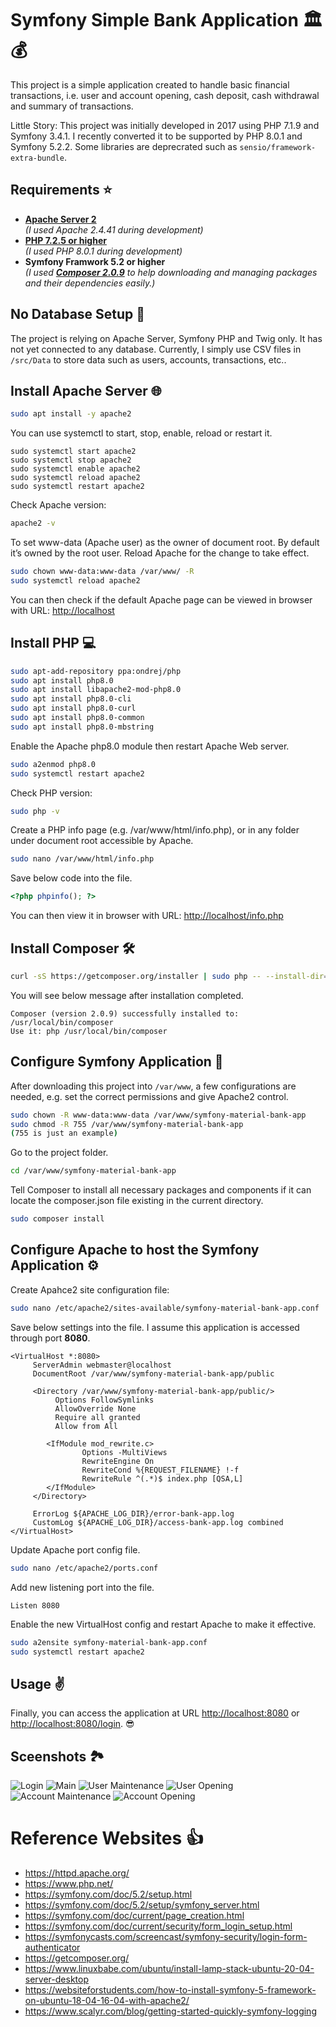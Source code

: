 # Symfony Simple Bank Application :classical_building: :moneybag:
This project is a simple application created to handle basic financial transactions, i.e. user and account opening, cash deposit, cash withdrawal and summary of transactions.

Little Story: This project was initially developed in 2017 using PHP 7.1.9 and Symfony 3.4.1. I recently converted it to be supported by PHP 8.0.1 and Symfony 5.2.2. Some libraries are deprecrated such as `sensio/framework-extra-bundle`.

## Requirements :star:
* **[Apache Server 2](#install-apache-server-globe_with_meridians)**
<br/>*(I used Apache 2.4.41 during development)*
* **[PHP 7.2.5 or higher](#install-php-computer)**
<br/>*(I used PHP 8.0.1 during development)*
* **Symfony Framwork 5.2 or higher**
<br/>*(I used **[Composer 2.0.9](#install-composer-hammer_and_wrench)** to help downloading and managing packages and their dependencies easily.)*

## No Database Setup :floppy_disk:
The project is relying on Apache Server, Symfony PHP and Twig only. It has not yet connected to any database. Currently, I simply use CSV files in `/src/Data` to store data such as users, accounts, transactions, etc..

## Install Apache Server :globe_with_meridians:
```bash
sudo apt install -y apache2
```
You can use systemctl to start, stop, enable, reload or restart it.
```
sudo systemctl start apache2
sudo systemctl stop apache2
sudo systemctl enable apache2
sudo systemctl reload apache2
sudo systemctl restart apache2
```
Check Apache version:
```bash
apache2 -v
```
To set www-data (Apache user) as the owner of document root. By default it’s owned by the root user. Reload Apache for the change to take effect.
```bash
sudo chown www-data:www-data /var/www/ -R
sudo systemctl reload apache2
```
You can then check if the default Apache page can be viewed in browser with URL: <http://localhost>

## Install PHP :computer:
```bash
sudo apt-add-repository ppa:ondrej/php
sudo apt install php8.0
sudo apt install libapache2-mod-php8.0
sudo apt install php8.0-cli
sudo apt install php8.0-curl
sudo apt install php8.0-common
sudo apt install php8.0-mbstring
```
Enable the Apache php8.0 module then restart Apache Web server.
```bash
sudo a2enmod php8.0
sudo systemctl restart apache2
```
Check PHP version:
```bash
sudo php -v
```
Create a PHP info page (e.g. /var/www/html/info.php), or in any folder under document root accessible by Apache.
```bash
sudo nano /var/www/html/info.php
```
Save below code into the file.
```php
<?php phpinfo(); ?>
```
You can then view it in browser with URL: <http://localhost/info.php>

## Install Composer :hammer_and_wrench:
```bash
curl -sS https://getcomposer.org/installer | sudo php -- --install-dir=/usr/local/bin --filename=composer
```
You will see below message after installation completed.
```
Composer (version 2.0.9) successfully installed to: /usr/local/bin/composer
Use it: php /usr/local/bin/composer
```

## Configure Symfony Application :receipt:
After downloading this project into `/var/www`, a few configurations are needed, e.g. set the correct permissions and give Apache2 control.
```bash
sudo chown -R www-data:www-data /var/www/symfony-material-bank-app
sudo chmod -R 755 /var/www/symfony-material-bank-app
(755 is just an example)
```
Go to the project folder.
```bash
cd /var/www/symfony-material-bank-app
```
Tell Composer to install all necessary packages and components if it can locate the composer.json file existing in the current directory.
```bash
sudo composer install
```

## Configure Apache to host the Symfony Application :gear:
Create Apahce2 site configuration file:
```bash
sudo nano /etc/apache2/sites-available/symfony-material-bank-app.conf
```
Save below settings into the file. I assume this application is accessed through port **8080**.
```aconf
<VirtualHost *:8080>
     ServerAdmin webmaster@localhost
     DocumentRoot /var/www/symfony-material-bank-app/public

     <Directory /var/www/symfony-material-bank-app/public/>
          Options FollowSymlinks
          AllowOverride None
          Require all granted
          Allow from All
        
        <IfModule mod_rewrite.c>
                Options -MultiViews
                RewriteEngine On
                RewriteCond %{REQUEST_FILENAME} !-f
                RewriteRule ^(.*)$ index.php [QSA,L]
        </IfModule>
     </Directory>

     ErrorLog ${APACHE_LOG_DIR}/error-bank-app.log
     CustomLog ${APACHE_LOG_DIR}/access-bank-app.log combined
</VirtualHost>
```
Update Apache port config file.
```bash
sudo nano /etc/apache2/ports.conf
```
Add new listening port into the file.
```aconf
Listen 8080
```
Enable the new VirtualHost config and restart Apache to make it effective.
```bash
sudo a2ensite symfony-material-bank-app.conf
sudo systemctl restart apache2
```

## Usage :v:
Finally, you can access the application at URL <http://localhost:8080> or <http://localhost:8080/login>. :sunglasses:

## Sceenshots :national_park:
![Login](./public/samples/login.jpg)
![Main](./public/samples/main.jpg)
![User Maintenance](./public/samples/user_maintenance.jpg)
![User Opening](./public/samples/user_open.jpg)
![Account Maintenance](./public/samples/account_maintenance.jpg)
![Account Opening](./public/samples/account_open.jpg)

# Reference Websites :thumbsup:
* https://httpd.apache.org/
* https://www.php.net/
* https://symfony.com/doc/5.2/setup.html
* https://symfony.com/doc/5.2/setup/symfony_server.html
* https://symfony.com/doc/current/page_creation.html
* https://symfony.com/doc/current/security/form_login_setup.html
* https://symfonycasts.com/screencast/symfony-security/login-form-authenticator
* https://getcomposer.org/
* https://www.linuxbabe.com/ubuntu/install-lamp-stack-ubuntu-20-04-server-desktop
* https://websiteforstudents.com/how-to-install-symfony-5-framework-on-ubuntu-18-04-16-04-with-apache2/
* https://www.scalyr.com/blog/getting-started-quickly-symfony-logging

